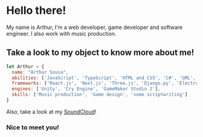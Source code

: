 # Hello there! 
My name is Arthur, I'm a web developer, game developer and software engineer. I also work with music production.
## Take a look to my object to know more about me!
```js
let Arthur = {
  name: "Arthur Sousa",
  abilities: ['JavaScript', 'TypeScript', 'HTML and CSS', 'C#', 'GML', 'Git/Bash', 'Python', 'SQLite'],
  frameworks: ['React.js', 'Next.js', 'Three.js', 'Django.py', 'Electron.js'],
  engines: ['Unity', 'Cry Engine', 'GameMaker Studio 2'],
  skills: ['Music production', 'Game design', 'some scriptwriting']
}
```
Also, take a look at my [SoundCloud](https://soundcloud.com/soundbysousa)!
### Nice to meet you!
